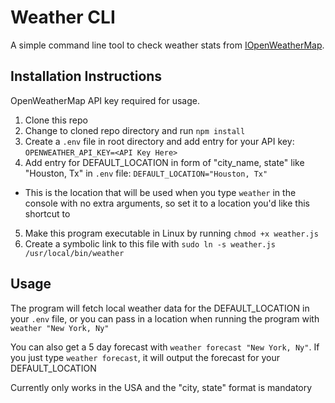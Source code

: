 # Weather CLI

A simple command line tool to check weather stats from [IOpenWeatherMap](https://openweathermap.org).

## Installation Instructions

OpenWeatherMap API key required for usage.

1. Clone this repo
2. Change to cloned repo directory and run `npm install`
3. Create a `.env` file in root directory and add entry for your API key: `OPENWEATHER_API_KEY=<API Key Here>`
4. Add entry for DEFAULT_LOCATION in form of "city_name, state" like "Houston, Tx" in `.env` file: `DEFAULT_LOCATION="Houston, Tx"`

- This is the location that will be used when you type `weather` in the console with no extra arguments, so set it to a location you'd like this shortcut to

5. Make this program executable in Linux by running `chmod +x weather.js`
6. Create a symbolic link to this file with `sudo ln -s weather.js /usr/local/bin/weather`

## Usage

The program will fetch local weather data for the DEFAULT_LOCATION in your `.env` file, or you can pass in a location when running the program with `weather "New York, Ny"`

You can also get a 5 day forecast with `weather forecast "New York, Ny"`.
If you just type `weather forecast`, it will output the forecast for your DEFAULT_LOCATION

Currently only works in the USA and the "city, state" format is mandatory

